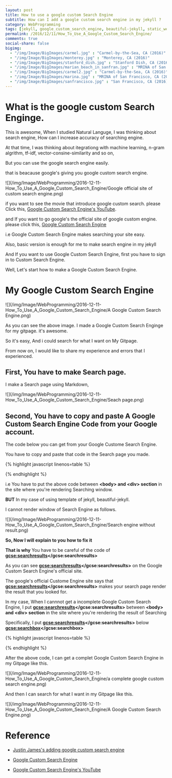 ```yaml
---
layout: post
title: How to use a google custom Search Engine
subtitle: How can I add a google custom search engine in my jekyll ?
category: WebProgramming
tags: [jekyll, google_custom_search_engine, beautiful-jekyll, static_website, gitpage]
permalink: /2016/12/11/How_To_Use_A_Google_Custom_Search_Engine/
comments: true
social-share: false
bigimg: 
  - "/img/Image/BigImages/carmel.jpg" : "Carmel-by-the-Sea, CA (2016)"
  - "/img/Image/BigImages/monterey.jpg" : "Monterey, CA (2016)"
  - "/img/Image/BigImages/stanford_dish.jpg" : "Stanford Dish, CA (2016)"
  - "/img/Image/BigImages/marian_beach_in_sanfran.jpg" : "MRINA of San Francisco, CA (2016)"
  - "/img/Image/BigImages/carmel2.jpg" : "Carmel-by-the-Sea, CA (2016)"
  - "/img/Image/BigImages/marina.jpg" : "MRINA of San Francisco, CA (2016)"
  - "/img/Image/BigImages/sanfrancisco.jpg" : "San Francisco, CA (2016)"
---
```




# What is the google custom Search Enginge. 

  This is awesome, When I studied Natural Languge, I was thinking about search engine, How can I increase accuracy of searching engine. 
  
  At that time, I was thinking about itegrationg with machine learning, n-gram algrithm, tf-idf, vector-consine-similarity and so on, 
  
  But you can use the google search engine easily. 
  
  that is beacause google's giving you google custom search engine.
  
  ![](/img/Image/WebProgramming/2016-12-11-How_To_Use_A_Google_Custom_Search_Engine/Google official site of custom search engine.png)
  
  if you want to see the movie that introduce google custom search. please Click this, [Google Custom Search Engine's YouTube](https://www.youtube.com/watch?v=Qd9z48Bo8ZA). 
  
  and If you want to go google's the official site of google custom engine. please click this, [Google Custom Search Engine](https://cse.google.com/cse/)
  
  
  i.e Google Custom Search Engine makes searching your site easy.
  
  Also, basic version is enough for me to make search engine in my jekyll 

  And If you want to use Google Custom Search Engine, first you have to sign in to Custom Search Engine.
  
  Well, Let's start how to make a Google Custom Search Engine.
 
# My Google Custom Search Engine

 ![](/img/Image/WebProgramming/2016-12-11-How_To_Use_A_Google_Custom_Search_Engine/A Google Custom Search Engine.png)
  
 As you can see the above image. I made a Google Custom Search Enginge for my gitpage. it's awesome. 
 
 So it's easy, And i could search for what I want on My Gitpage. 
 
 From now on, I would like to share my experience and errors that I experienced.
 
## First, You have to make Search page. 

 I make a Search page using Markdown,
 
 ![](/img/Image/WebProgramming/2016-12-11-How_To_Use_A_Google_Custom_Search_Engine/Seach page.png)

## Second, You have to copy and paste A Google Custom Search Engine Code from your Google account. 

  The code below you can get from your Google Custome Search Engine.
  
  You have to copy and paste that code in the Search page you made. 

{% highlight javascript linenos=table %}
<div id="google-custom-search">
<script>
  (function() {
    var cx = 'USER cx Number. ';
    var gcse = document.createElement('script');
    gcse.type = 'text/javascript';
    gcse.async = true;
    gcse.src = '//www.google.com/cse/cse.js?cx=' + cx;
    var s = document.getElementsByTagName('script')[0];
    s.parentNode.insertBefore(gcse, s);
  })();
</script>
<gcse:searchbox></gcse:searchbox>
</div>
{% endhighlight %} 

  i.e You have to put the above code between **\<body> and \<div> section** in the site where you're rendering Searching window. 
  
  **BUT** In my case of using template of jekyll, beautiful-jekyll.
  
  I cannot render window of Search Engine as follows. 
  
  ![](/img/Image/WebProgramming/2016-12-11-How_To_Use_A_Google_Custom_Search_Engine/Search engine without result.png)
  
  **So, Now I will explain to you how to fix it**
  
  **That is why** You have to be careful of the code of **<gcse:searchresults></gcse:searchresults>**

  As you can see **<gcse:searchresults></gcse:searchresults>** on the Google Custom Search Engine's official site. 
  
  The google's official Custome Engine site says that **<gcse:searchresults></gcse:searchresults>** makes your search page render the result that you looked for. 
  
  In my case, When I cannnot get a incomplete Google Custom Search Engine, I put **<gcse:searchresults></gcse:searchresults>** between **\<body> and \<div> section** in the site where you're rendering the result of Searching

  Specifically, I put **<gcse:searchresults></gcse:searchresults>** below **<gcse:searchbox></gcse:searchbox>**

{% highlight javascript linenos=table %}
<div id="google-custom-search">
<script>
  (function() {
    var cx = 'USER cx Number. ';
    var gcse = document.createElement('script');
    gcse.type = 'text/javascript';
    gcse.async = true;
    gcse.src = '//www.google.com/cse/cse.js?cx=' + cx;
    var s = document.getElementsByTagName('script')[0];
    s.parentNode.insertBefore(gcse, s);
  })();
</script>
<gcse:searchbox></gcse:searchbox>
<gcse:searchresults></gcse:searchresults>
</div>
{% endhighlight %} 

  After the above code, I can get a complet Google Custom Search Engine in my Gitpage like this. 
  
  ![](/img/Image/WebProgramming/2016-12-11-How_To_Use_A_Google_Custom_Search_Engine/a complete google custom search engine.png)
  
  And then I can search for what I want in my Gitpage like this.
  
  ![](/img/Image/WebProgramming/2016-12-11-How_To_Use_A_Google_Custom_Search_Engine/A Google Custom Search Engine.png)

# Reference

 - [Justin James's adding google custom search engine](http://digitaldrummerj.me/blogging-on-github-part-7-adding-a-custom-google-search/)
 
 - [Google Custom Search Engine](https://cse.google.com/cse/)
 
 - [Google Custom Search Engine's YouTube](https://www.youtube.com/watch?v=Qd9z48Bo8ZA)
